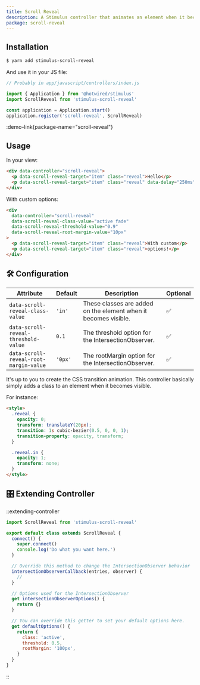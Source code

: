 ```yaml
---
title: Scroll Reveal
description: A Stimulus controller that animates an element when it becomes visible.
package: scroll-reveal
---
```


## Installation

```bash
$ yarn add stimulus-scroll-reveal
```

And use it in your JS file:

```js
// Probably in app/javascript/controllers/index.js

import { Application } from '@hotwired/stimulus'
import ScrollReveal from 'stimulus-scroll-reveal'

const application = Application.start()
application.register('scroll-reveal', ScrollReveal)
```

:demo-link{package-name="scroll-reveal"}

## Usage

In your view:

```html
<div data-controller="scroll-reveal">
  <p data-scroll-reveal-target="item" class="reveal">Hello</p>
  <p data-scroll-reveal-target="item" class="reveal" data-delay="250ms">World!</p>
</div>
```

With custom options:

```html
<div
  data-controller="scroll-reveal"
  data-scroll-reveal-class-value="active fade"
  data-scroll-reveal-threshold-value="0.9"
  data-scroll-reveal-root-margin-value="10px"
>
  <p data-scroll-reveal-target="item" class="reveal">With custom</p>
  <p data-scroll-reveal-target="item" class="reveal">options!</p>
</div>
```

## 🛠 Configuration

| Attribute                              | Default | Description                                                     | Optional |
| -------------------------------------- | ------- | --------------------------------------------------------------- | -------- |
| `data-scroll-reveal-class-value`       | `'in'`  | These classes are added on the element when it becomes visible. | ✅       |
| `data-scroll-reveal-threshold-value`   | `0.1`   | The threshold option for the IntersectionObserver.              | ✅       |
| `data-scroll-reveal-root-margin-value` | `'0px'` | The rootMargin option for the IntersectionObserver.             | ✅       |

It's up to you to create the CSS transition animation.
This controller basically simply adds a class to an element when it becomes visible.

For instance:

```html
<style>
  .reveal {
    opacity: 0;
    transform: translateY(20px);
    transition: 1s cubic-bezier(0.5, 0, 0, 1);
    transition-property: opacity, transform;
  }

  .reveal.in {
    opacity: 1;
    transform: none;
  }
</style>
```

## 🎛 Extending Controller

::extending-controller

```js
import ScrollReveal from 'stimulus-scroll-reveal'

export default class extends ScrollReveal {
  connect() {
    super.connect()
    console.log('Do what you want here.')
  }

  // Override this method to change the IntersectionObserver behavior
  intersectionObserverCallback(entries, observer) {
    //
  }

  // Options used for the IntersectionObserver
  get intersectionObserverOptions() {
    return {}
  }

  // You can override this getter to set your default options here.
  get defaultOptions() {
    return {
      class: 'active',
      threshold: 0.5,
      rootMargin: '100px',
    }
  }
}
```

::
